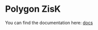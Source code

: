 # Polygon ZisK

You can find the documentation here: [docs](https://silver-guide-wgvmnpk.pages.github.io/)